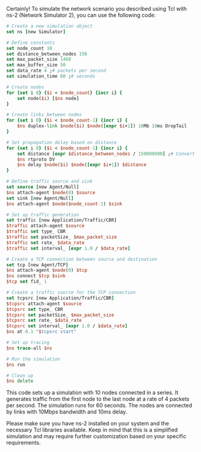 Certainly! To simulate the network scenario you described using Tcl with ns-2 (Network Simulator 2), you can use the following code:

```tcl
# Create a new simulation object
set ns [new Simulator]

# Define constants
set node_count 10
set distance_between_nodes 150
set max_packet_size 1460
set max_buffer_size 50
set data_rate 4 ;# packets per second
set simulation_time 60 ;# seconds

# Create nodes
for {set i 0} {$i < $node_count} {incr i} {
    set node($i) [$ns node]
}

# Create links between nodes
for {set i 0} {$i < $node_count-1} {incr i} {
    $ns duplex-link $node($i) $node([expr $i+1]) 10Mb 10ms DropTail
}

# Set propagation delay based on distance
for {set i 0} {$i < $node_count-1} {incr i} {
    set distance [expr $distance_between_nodes / 150000000] ;# Convert meters to seconds
    $ns rtproto DV
    $ns delay $node($i) $node([expr $i+1]) $distance
}

# Define traffic source and sink
set source [new Agent/Null]
$ns attach-agent $node(0) $source
set sink [new Agent/Null]
$ns attach-agent $node($node_count-1) $sink

# Set up traffic generation
set traffic [new Application/Traffic/CBR]
$traffic attach-agent $source
$traffic set type_ CBR
$traffic set packetSize_ $max_packet_size
$traffic set rate_ $data_rate
$traffic set interval_ [expr 1.0 / $data_rate]

# Create a TCP connection between source and destination
set tcp [new Agent/TCP]
$ns attach-agent $node(0) $tcp
$ns connect $tcp $sink
$tcp set fid_ 1

# Create a traffic source for the TCP connection
set tcpsrc [new Application/Traffic/CBR]
$tcpsrc attach-agent $source
$tcpsrc set type_ CBR
$tcpsrc set packetSize_ $max_packet_size
$tcpsrc set rate_ $data_rate
$tcpsrc set interval_ [expr 1.0 / $data_rate]
$ns at 0.1 "$tcpsrc start"

# Set up tracing
$ns trace-all $ns

# Run the simulation
$ns run

# Clean up
$ns delete
```

This code sets up a simulation with 10 nodes connected in a series. It generates traffic from the first node to the last node at a rate of 4 packets per second. The simulation runs for 60 seconds. The nodes are connected by links with 10Mbps bandwidth and 10ms delay.

Please make sure you have ns-2 installed on your system and the necessary Tcl libraries available. Keep in mind that this is a simplified simulation and may require further customization based on your specific requirements.
